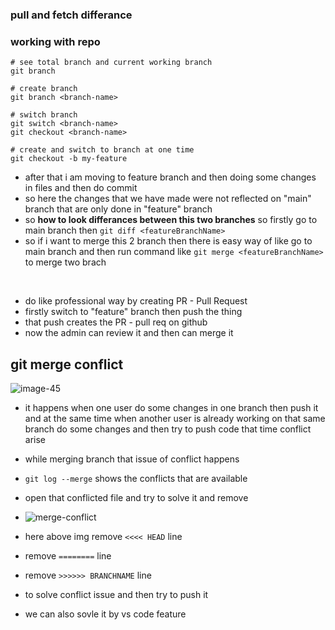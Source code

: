 ### pull and fetch differance

### working with repo

```
# see total branch and current working branch
git branch

# create branch
git branch <branch-name>

# switch branch
git switch <branch-name>
git checkout <branch-name>

# create and switch to branch at one time 
git checkout -b my-feature

```

- after that i am moving to feature branch and then doing some changes in files and then do commit
- so here the changes that we have made were not reflected on "main" branch that are only done in "feature" branch
- so **how to look differances between this two branches** so firstly go to main branch then `git diff <featureBranchName>` 
- so if i want to merge this 2 branch then there is easy way of like go to main branch and then run command like `git merge <featureBranchName>` to merge two brach

<br />

- do like professional way by creating PR - Pull Request
- firstly switch to "feature" branch then push the thing 
- that push creates the PR - pull req on github
- now the admin can review it and then can merge it


## git merge conflict
![image-45](https://github.com/parthmern/100xDev-Harkirat/assets/125397720/6e06302c-5fec-4288-ae65-6d3d90fbbcfa)

- it happens when one user do some changes in one branch then push it and at the same time when another user is already working on that same branch do some changes and then try to push code that time conflict arise

- while merging branch that issue of conflict happens
- `git log --merge` shows the conflicts that are available
- open that conflicted file and try to solve it and remove

- ![merge-conflict](https://github.com/parthmern/100xDev-Harkirat/assets/125397720/2e599d7b-086f-43b2-be9a-1a3904ec9489)


- here above img remove `<<<< HEAD` line
- remove `========` line
- remove `>>>>>> BRANCHNAME` line
- to solve conflict issue and then try to push it
- we can also sovle it by vs code feature 

